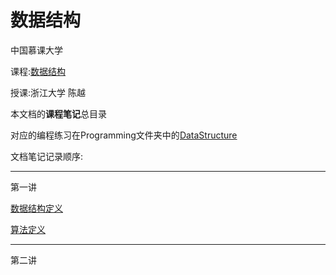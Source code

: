 # 数据结构

中国慕课大学

课程:[数据结构](http://www.icourse163.org/learn/ZJU-93001?tid=1002261004#/learn/announce)

授课:浙江大学 陈越 

本文档的**课程笔记**总目录

对应的编程练习在Programming文件夹中的[DataStructure](../../Programming/DataStructure/README.md)

文档笔记记录顺序:

---

第一讲

[数据结构定义](数据结构定义.md)

[算法定义](算法定义.md)

---

第二讲

